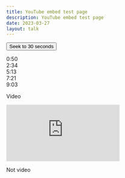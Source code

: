 ```yaml
---
title: YouTube embed test page
description: YouTube embed test page
date: 2023-03-27
layout: talk
---
```


<button id="seekButton">Seek to 30 seconds</button><br>

<span classs="timecode">0:50</span><br>
<span classs="timecode">2:34</span><br>
<span classs="timecode">5:13</span><br>
<span classs="timecode">7:21</span><br>
<span classs="timecode">9:03</span><br>


Video<br>

<iframe id="player" src="https://www.youtube.com/embed/j6Z-TawfQns?enablejsapi=1" loading="lazy" frameborder="0" allowfullscreen></iframe>
<br>

<script async src="https://www.youtube.com/iframe_api"></script>
<script async type="text/javascript">
  var player;

  function onYouTubeIframeAPIReady() {
    player = new YT.Player('player', {
      events: {
        'onReady': onPlayerReady
      }
    });
  }

  function onPlayerReady(event) {
    // Player is ready
    const spans = document.querySelectorAll('.timecode');

    spans.forEach(span => {
      span.addEventListener('click', () => {
        const spanValue = span.textContent;
        // Your code to execute with the spanValue
      });
    });
  }
  
  function convertTimeToSeconds(timeString) {
    const [minutes, seconds] = timeString.split(':').map(time => parseInt(time));
    const totalSeconds = minutes * 60 + seconds;
    return totalSeconds;
  }

  
  document.getElementById('seekButton').addEventListener('click', function() {
    player.seekTo(convertTimeToSeconds("0:30");
  });
</script>

Not video
<br>

